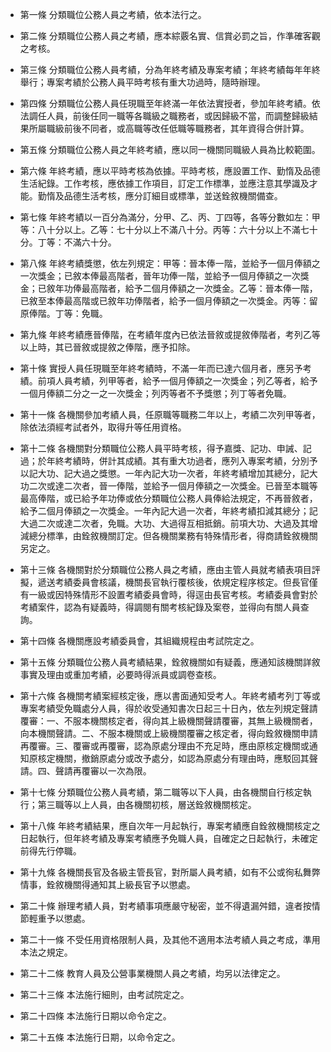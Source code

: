 * 第一條 分類職位公務人員之考績，依本法行之。

* 第二條 分類職位公務人員之考績，應本綜覈名實、信賞必罰之旨，作準確客觀之考核。

* 第三條 分類職位公務人員考績，分為年終考績及專案考績；年終考績每年年終舉行；專案考績於公務人員平時考核有重大功過時，隨時辦理。

* 第四條 分類職位公務人員任現職至年終滿一年依法實授者，參加年終考績。依法調任人員，前後任同一職等各職級之職務者，或因歸級不當，而調整歸級結果所屬職級前後不同者，或高職等改任低職等職務者，其年資得合併計算。

* 第五條 分類職位公務人員之年終考績，應以同一機關同職級人員為比較範圍。

* 第六條 年終考績，應以平時考核為依據。平時考核，應設置工作、勤惰及品德生活紀錄。工作考核，應依據工作項目，訂定工作標準，並應注意其學識及才能。勤惰及品德生活考核，應分訂細目或標準，並送銓敘機關備查。

* 第七條 年終考績以一百分為滿分，分甲、乙、丙、丁四等，各等分數如左：甲等：八十分以上。乙等：七十分以上不滿八十分。丙等：六十分以上不滿七十分。丁等：不滿六十分。

* 第八條 年終考績獎懲，依左列規定：甲等：晉本俸一階，並給予一個月俸額之一次獎金；已敘本俸最高階者，晉年功俸一階，並給予一個月俸額之一次獎金；已敘年功俸最高階者，給予二個月俸額之一次獎金。乙等：晉本俸一階，已敘至本俸最高階或已敘年功俸階者，給予一個月俸額之一次獎金。丙等：留原俸階。丁等：免職。

* 第九條 年終考績應晉俸階，在考績年度內已依法晉敘或提敘俸階者，考列乙等以上時，其已晉敘或提敘之俸階，應予扣除。

* 第十條 實授人員任現職至年終考績時，不滿一年而已達六個月者，應另予考績。前項人員考績，列甲等者，給予一個月俸額之一次獎金；列乙等者，給予一個月俸額二分之一之一次獎金；列丙等者不予獎懲；列丁等者免職。

* 第十一條 各機關參加考績人員，任原職等職務二年以上，考績二次列甲等者，除依法須經考試者外，取得升等任用資格。

* 第十二條 各機關對分類職位公務人員平時考核，得予嘉獎、記功、申誡、記過；於年終考績時，併計其成績。其有重大功過者，應列入專案考績，分別予以記大功、記大過之獎懲。一年內記大功一次者，年終考績增加其總分，記大功二次或達二次者，晉一俸階，並給予一個月俸額之一次獎金。已晉至本職等最高俸階，或已給予年功俸或依分類職位公務人員俸給法規定，不再晉敘者，給予二個月俸額之一次獎金。一年內記大過一次者，年終考績扣減其總分；記大過二次或達二次者，免職。大功、大過得互相抵銷。前項大功、大過及其增減總分標準，由銓敘機關訂定。但各機關業務有特殊情形者，得商請銓敘機關另定之。

* 第十三條 各機關對於分類職位公務人員之考績，應由主管人員就考績表項目評擬，遞送考績委員會核議，機關長官執行覆核後，依規定程序核定。但長官僅有一級或因特殊情形不設置考績委員會時，得逕由長官考核。考績委員會對於考績案件，認為有疑義時，得調閱有關考核紀錄及案卷，並得向有關人員查詢。

* 第十四條 各機關應設考績委員會，其組織規程由考試院定之。

* 第十五條 分類職位公務人員考績結果，銓敘機關如有疑義，應通知該機關詳敘事實及理由或重加考績，必要時得派員或調卷查核。

* 第十六條 各機關考績案經核定後，應以書面通知受考人。年終考績考列丁等或專案考績受免職處分人員，得於收受通知書次日起三十日內，依左列規定聲請覆審：一、不服本機關核定者，得向其上級機關聲請覆審，其無上級機關者，向本機關聲請。二、不服本機關或上級機關覆審之核定者，得向銓敘機關申請再覆審。三、覆審或再覆審，認為原處分理由不充足時，應由原核定機關或通知原核定機關，撤銷原處分或改予處分，如認為原處分有理由時，應駁回其聲請。四、聲請再覆審以一次為限。

* 第十七條 分類職位公務人員考績，第二職等以下人員，由各機關自行核定執行；第三職等以上人員，由各機關初核，層送銓敘機關核定。

* 第十八條 年終考績結果，應自次年一月起執行，專案考績應自銓敘機關核定之日起執行，但年終考績及專案考績應予免職人員，自確定之日起執行，未確定前得先行停職。

* 第十九條 各機關長官及各級主管長官，對所屬人員考績，如有不公或徇私舞弊情事，銓敘機關得通知其上級長官予以懲處。

* 第二十條 辦理考績人員，對考績事項應嚴守秘密，並不得遺漏舛錯，違者按情節輕重予以懲處。

* 第二十一條 不受任用資格限制人員，及其他不適用本法考績人員之考成，準用本法之規定。

* 第二十二條 教育人員及公營事業機關人員之考績，均另以法律定之。

* 第二十三條 本法施行細則，由考試院定之。

* 第二十四條 本法施行日期以命令定之。

* 第二十五條 本法施行日期，以命令定之。


